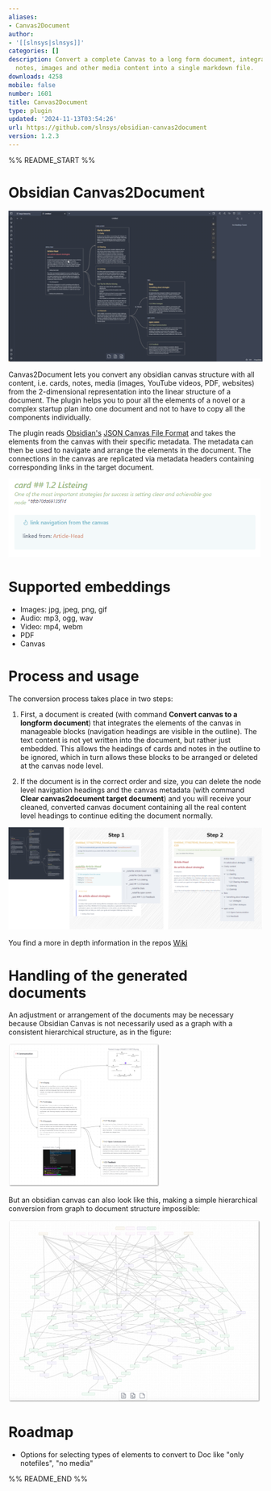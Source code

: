 ```yaml
---
aliases:
- Canvas2Document
author:
- '[[slnsys|slnsys]]'
categories: []
description: Convert a complete Canvas to a long form document, integrating all cards,
  notes, images and other media content into a single markdown file.
downloads: 4258
mobile: false
number: 1601
title: Canvas2Document
type: plugin
updated: '2024-11-13T03:54:26'
url: https://github.com/slnsys/obsidian-canvas2document
version: 1.2.3
---
```


%% README_START %%

# Obsidian Canvas2Document

![Screencast](https://raw.githubusercontent.com/slnsys/obsidian-canvas2document/HEAD/images/canvas2document.gif)

Canvas2Document lets you convert any obsidian canvas structure with all content, i.e. cards, notes, media (images, YouTube videos, PDF, websites) from the 2-dimensional representation into the linear structure of a document.
The plugin helps you to pour all the elements of a novel or a complex startup plan into one document and not to have to copy all the components individually.

The plugin reads [Obsidian's](https://obsidian.md/blog/json-canvas/) [JSON Canvas File Format](https://jsoncanvas.org/) and takes the elements from the canvas with their specific metadata. The metadata can then be used to navigate and arrange the elements in the document. The connections in the canvas are replicated via metadata headers containing corresponding links in the target document.

<img src="https://raw.githubusercontent.com/slnsys/obsidian-canvas2document/HEAD/images/conv1_metabox.png" alt="metaheader" width="500"/>

# Supported embeddings
- Images: jpg, jpeg, png, gif
- Audio: mp3, ogg, wav
- Video: mp4, webm
- PDF
- Canvas

# Process and usage
The conversion process takes place in two steps:
1. First, a document is created (with command **Convert canvas to a longform document**) that integrates the elements of the canvas in manageable blocks (navigation headings are visible in the outline). The text content is not yet written into the document, but rather just embedded.
This allows the headings of cards and notes in the outline to be ignored, which in turn allows these blocks to be arranged or deleted at the canvas node level.

2. If the document is in the correct order and size, you can delete the node level navigation headings and the canvas metadata (with command **Clear canvas2document target document**) and you will receive your cleaned, converted canvas document containing all the real content level headings to continue editing the document normally.

<img src="https://raw.githubusercontent.com/slnsys/obsidian-canvas2document/HEAD/images/canvas2document.png" alt="steps"/>

You find a more in depth information in the repos [Wiki](https://github.com/slnsys/obsidian-canvas2document/wiki)

# Handling of the generated documents
An adjustment or arrangement of the documents may be necessary because Obsidian Canvas is not necessarily used as a graph with a consistent hierarchical structure, as in the figure:

<img src="https://raw.githubusercontent.com/slnsys/obsidian-canvas2document/HEAD/images/obsidian-canvas-simple.png" alt="screencomplex" width="300"/>

But an obsidian canvas can also look like this, making a simple hierarchical conversion from graph to document structure impossible:

<img src="https://raw.githubusercontent.com/slnsys/obsidian-canvas2document/HEAD/images/obsidian-canvas-complex.png" alt="screensimple" width="500"/>


# Roadmap
* Options for selecting types of elements to convert to Doc like "only notefiles", "no media"


%% README_END %%